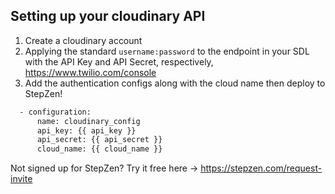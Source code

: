 ## Setting up your cloudinary API

1. Create a cloudinary account
2. Applying the standard `username:password` to the endpoint in your SDL with the API Key and API Secret, respectively, https://www.twilio.com/console
3. Add the authentication configs along with the cloud name then deploy to StepZen!
```bash
  - configuration:
      name: cloudinary_config
      api_key: {{ api_key }}
      api_secret: {{ api_secret }}
      cloud_name: {{ cloud_name }}
```


Not signed up for StepZen? Try it free here -> https://stepzen.com/request-invite

